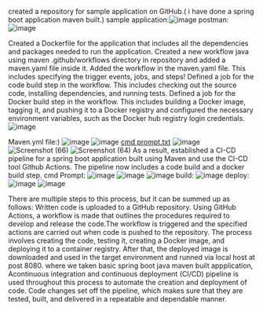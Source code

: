 created a repository for sample application on GitHub.( i have done a spring boot application maven built.)
sample application:![image](https://user-images.githubusercontent.com/126280146/232312493-2e3500e3-6af3-461a-b91e-7a1bcf779c61.png)
postman:![image](https://user-images.githubusercontent.com/126280146/232312467-f7e7c9cb-3153-43d0-bb43-b290282b7012.png)

Created a Dockerfile for the application that includes all the dependencies and packages needed to run the application.
Created a new workflow java using maven .github/workflows directory in repository and added a maven.yaml file inside it. Added the workflow in the maven.yaml file. This includes specifying the trigger events, jobs, and steps!
Defined a job for the code build step in the workflow. This includes checking out the source code, installing dependencies, and running tests.
Defined a job for the Docker build step in the workflow. This includes building a Docker image, tagging it, and pushing it to a Docker registry and configured the necessary environment variables, such as the Docker hub registry login credentials.![image](https://user-images.githubusercontent.com/126280146/232310692-1af8227f-d001-4ffe-82ab-35d4105f7cdb.png)

Maven.yml file:)
![image](https://user-images.githubusercontent.com/126280146/233860268-d06c3501-0032-4c75-8225-a96e2214d830.png)
![image](https://user-images.githubusercontent.com/126280146/233860275-66c65ad7-fdf6-4f1b-8396-0b143ca62183.png)
[cmd prompt.txt](https://github.com/MunwarAli12/munwarrrrrrrr/files/11242308/cmd.prompt.txt)
![image](https://user-images.githubusercontent.com/126280146/232312782-63163c1f-ace7-4aca-9943-f9fc8cf7a3f3.png)
![Screenshot (66)](https://user-images.githubusercontent.com/126280146/232309978-8c043746-90d8-46d9-b30d-406ea180a70c.png)
![Screenshot (64)](https://user-images.githubusercontent.com/126280146/232310010-5589d6f4-0e16-45dc-9526-14b10a91c82b.png)
As a result, established a CI-CD pipeline for a spring boot application built using Maven and use the CI-CD tool Github Actions. The pipeline now includes a code build and a docker build step.
cmd Prompt:
![image](https://user-images.githubusercontent.com/126280146/233021281-ae60773b-645f-48d0-a4ec-709036094360.png)
![image](https://user-images.githubusercontent.com/126280146/233021424-a3dc0800-ccd4-4c0c-9f27-96b7cd66280b.png)
![image](https://user-images.githubusercontent.com/126280146/233860209-b9c43605-f044-418b-9407-4e4af20e0fc0.png)
build:
![image](https://user-images.githubusercontent.com/126280146/233860220-9b7ab5b2-cb66-4856-bdd7-857588f51a33.png)
deploy:
![image](https://user-images.githubusercontent.com/126280146/233860237-7f083d63-931c-4a71-903b-55f6f348e04b.png)
![image](https://user-images.githubusercontent.com/126280146/233860189-542918cf-a978-4682-b2ee-93d081c0c694.png)

There are multiple steps to this process, but it can be summed up as follows:
Written code is uploaded to a GitHub repository.
Using GitHub Actions, a workflow is made that outlines the procedures required to develop and release the code.The workflow is triggered and the specified actions are carried out when code is pushed to the repository. The process involves creating the code, testing it, creating a Docker image, and deploying it to a container registry. After that, the deployed image is downloaded and used in the target environment and runned via local host at post 8080.
where we taken basic spring boot java maven built appplication, Acontinuous integration and continuous deployment (CI/CD) pipeline is used throughout this process to automate the creation and deployment of code. Code changes set off the pipeline, which makes sure that they are tested, built, and delivered in a repeatable and dependable manner.
